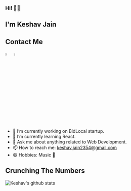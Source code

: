 ### Hi! 👋🏻

## I'm Keshav Jain

## Contact Me
  [<img src="https://img.icons8.com/color/48/000000/linkedin.png" width="4.5%"/>](https://www.linkedin.com/in/keshavjain235) [<img src="https://img.icons8.com/fluent/48/000000/instagram-new.png" width="4.5%"/>](https://www.instagram.com/keshavjain235)

<br/><br/>

- 🔭 I’m currently working on BidLocal startup.
- 🌱 I’m currently learning React.
- 💬 Ask me about anything related to Web Development.
- 📫 How to reach me: keshav.jain2354@gmail.com
- 😄 Hobbies: Music 🎵

## Crunching The Numbers
![Keshav's github stats](https://github-readme-stats.vercel.app/api?username=keshavjain235&count_private=true&show_icons=true&hide_border=true)